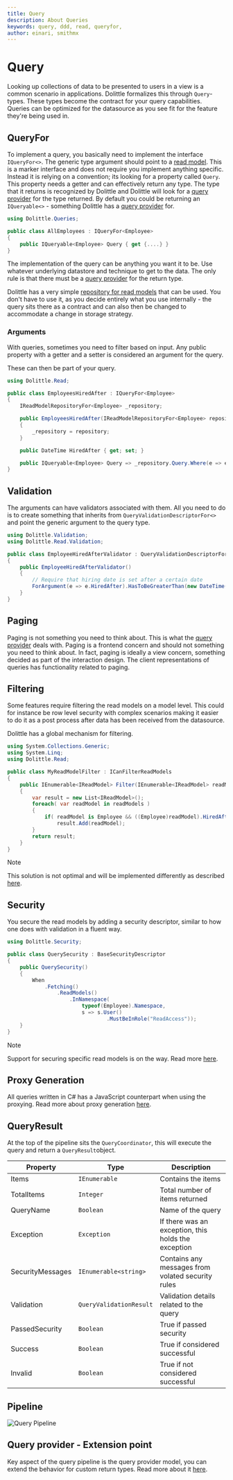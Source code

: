 ```yaml
---
title: Query
description: About Queries
keywords: query, ddd, read, queryfor, 
author: einari, smithmx
---
```


# Query
Looking up collections of data to be presented to users in a view is a common scenario in applications. Dolittle formalizes this through `Query`-types. These types become the contract for your query capabilities. Queries can be optimized for the datasource as you see fit for the feature they're being used in.

## QueryFor
To implement a query, you basically need to implement the interface `IQueryFor<>`.
The generic type argument should point to a [read model](read_model.md).
This is a marker interface and does not require you implement anything specific.
Instead it is relying on a convention; its looking for a property called `Query`.
This property needs a getter and can effectively return any type. The type that it
returns is recognized by Dolittle and Dolittle will look for a [query provider](query_providers.md)
for the type returned. By default you could be returning an `IQueryable<>` - something
Dolittle has a [query provider](query_providers.md) for.

```csharp
using Dolittle.Queries;

public class AllEmployees : IQueryFor<Employee>
{
    public IQueryable<Employee> Query { get {....} }
}
```


The implementation of the query can be anything you want it to be. Use whatever underlying datastore and technique to get to the data. The only rule is that there
must be a [query provider](../../Extending/Read/query_providers.md) for the return type.

Dolittle has a very simple [repository for read models](read_model_repository.md) that can be used. You don't have to use it, as you decide entirely what you use internally - the query sits there as a contract and can also then be changed to accommodate a change in storage strategy.

### Arguments

With queries, sometimes you need to filter based on input. Any public property with
a getter and a setter is considered an argument for the query.

These can then be part of your query.

```csharp
using Dolittle.Read;

public class EmployeesHiredAfter : IQueryFor<Employee>
{
    IReadModelRepositoryFor<Employee> _repository;

    public EmployeesHiredAfter(IReadModelRepositoryFor<Employee> repository)
    {
        _repository = repository;
    }

    public DateTime HiredAfter { get; set; }

    public IQueryable<Employee> Query => _repository.Query.Where(e => e.HiredDate >= HiredAfter);
}
```


## Validation

The arguments can have validators associated with them. All you need to do is to create something
that inherits from `QueryValidationDescriptorFor<>` and point the generic argument to the
query type.

```csharp
using Dolittle.Validation;
using Dolittle.Read.Validation;

public class EmployeeHiredAfterValidator : QueryValidationDescriptorFor<EmployeesHiredAfter>
{
    public EmployeeHiredAfterValidator()
    {
        // Require that hiring date is set after a certain date
        ForArgument(e => e.HiredAfter).HasToBeGreaterThan(new DateTime(1985,1,1));
    }
}
```

## Paging

Paging is not something you need to think about. This is what the [query provider](query_provider.md)
deals with. Paging is a frontend concern and should not something you need to think about.
In fact, paging is ideally a view concern, something decided as part of the interaction design.
The client representations of queries has functionality related to paging.

## Filtering

Some features require filtering the read models on a model level. This could for instance be
row level security with complex scenarios making it easier to do it as a post process after
data has been received from the datasource.

Dolittle has a global mechanism for filtering.

```csharp
using System.Collections.Generic;
using System.Linq;
using Dolittle.Read;

public class MyReadModelFilter : ICanFilterReadModels
{
    public IEnumerable<IReadModel> Filter(IEnumerable<IReadModel> readModels)
    {
        var result = new List<IReadModel>();
        foreach( var readModel in readModels )
        {
            if( readModel is Employee && ((Employee)readModel).HiredAfter > new DateTime(1985,1,1) )
                result.Add(readModel);
        }
        return result;
    }
}
```

> [!Note]
> This solution is not optimal and will be implemented differently as described [here](https://github.com/dolittle/Dolittle/issues/784).

## Security

You secure the read models by adding a security descriptor, similar to how one does with validation in
a fluent way.

```csharp
using Dolittle.Security;

public class QuerySecurity : BaseSecurityDescriptor
{
    public QuerySecurity()
    {
        When
            .Fetching()
                .ReadModels()
                    .InNamespace(
                        typeof(Employee).Namespace,
                        s => s.User()
                                .MustBeInRole("ReadAccess"));
    }
}
```

> [!Note]
> Support for securing specific read models is on the way. Read more [here](https://github.com/dolittle/Bifrost/issues/786).

## Proxy Generation

All queries written in C# has a JavaScript counterpart when using the proxying.
Read more about proxy generation [here](../../Frontend/proxy_generation.md).

## QueryResult

At the top of the pipeline sits the `QueryCoordinator`, this will execute the query and return a
`QueryResult`object.

| Property         | Type                    | Description                                         |
| ---------------- | ----------------------- | --------------------------------------------------- |
| Items            | `IEnumerable`           | Contains the items                                  |
| TotalItems       | `Integer`               | Total number of items returned                      |
| QueryName        | `Boolean`               | Name of the query                                   |
| Exception        | `Exception`             | If there was an exception, this holds the exception |
| SecurityMessages | `IEnumerable<string>`   | Contains any messages from volated security rules   |
| Validation       | `QueryValidationResult` | Validation details related to the query             |
| PassedSecurity   | `Boolean`               | True if passed security                             |
| Success          | `Boolean`               | True if considered successful                       |
| Invalid          | `Boolean`               | True if not considered successful                   |

## Pipeline

![Query Pipeline](Images/query_pipeline.png)

## Query provider - Extension point

Key aspect of the query pipeline is the query provider model, you can extend the behavior for custom return types.
Read more about it [here](../../Extending/Read/query_providers.md).